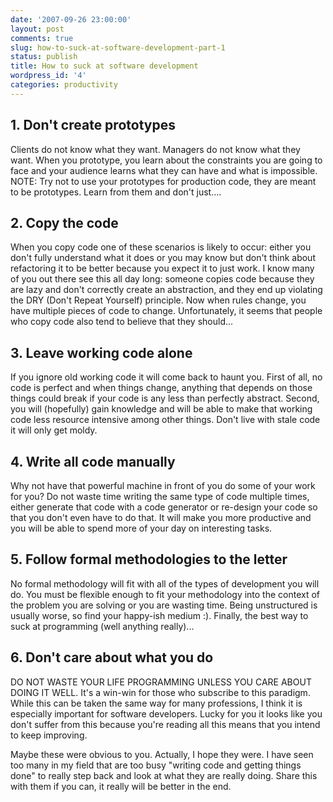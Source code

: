 ```yaml
---
date: '2007-09-26 23:00:00'
layout: post
comments: true
slug: how-to-suck-at-software-development-part-1
status: publish
title: How to suck at software development
wordpress_id: '4'
categories: productivity
---
```


## 1. Don't create prototypes

Clients do not know what they want. Managers do not know what they want. When you prototype, you learn about the constraints you are going to face and your audience learns what they can have and what is impossible. NOTE: Try not to use your prototypes for production code, they are meant to be prototypes. Learn from them and don't just....

## 2. Copy the code

When you copy code one of these scenarios is likely to occur: either you don't fully understand what it does or you may know but don't think about refactoring it to be better because you expect it to just work. I know many of you out there see this all day long: someone copies code because they are lazy and don't correctly create an abstraction, and they end up violating the DRY (Don't Repeat Yourself) principle. Now when rules change, you have multiple pieces of code to change. Unfortunately, it seems that people who copy code also tend to believe that they should...

## 3. Leave working code alone

If you ignore old working code it will come back to haunt you. First of all, no code is perfect and when things change, anything that depends on those things could break if your code is any less than perfectly abstract. Second, you will (hopefully) gain knowledge and will be able to make that working code less resource intensive among other things. Don't live with stale code it will only get moldy.

## 4. Write all code manually

Why not have that powerful machine in front of you do some of your work for you? Do not waste time writing the same type of code multiple times, either generate that code with a code generator or re-design your code so that you don't even have to do that. It will make you more productive and you will be able to spend more of your day on interesting tasks.

## 5. Follow formal methodologies to the letter

No formal methodology will fit with all of the types of development you will do. You must be flexible enough to fit your methodology into the context of the problem you are solving or you are wasting time. Being unstructured is usually worse, so find your happy-ish medium :). Finally, the best way to suck at programming (well anything really)...

## 6. Don't care about what you do

DO NOT WASTE YOUR LIFE PROGRAMMING UNLESS YOU CARE ABOUT DOING IT WELL. It's a win-win for those who subscribe to this paradigm. While this can be taken the same way for many professions, I think it is especially important for software developers. Lucky for you it looks like you don't suffer from this because you're reading all this means that you intend to keep improving.

Maybe these were obvious to you. Actually, I hope they were. I have seen too many in my field that are too busy "writing code and getting things done" to really step back and look at what they are really doing. Share this with them if you can, it really will be better in the end.
